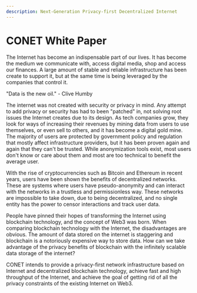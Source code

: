 ```yaml
---
description: Next-Generation Privacy-first Decentralized Internet
---
```


# CONET White Paper

The Internet has become an indispensable part of our lives. It has become the medium we communicate with, access digital media, shop and access our finances. A large amount of stable and reliable infrastructure has been create to support it, but at the same time is being leveraged by the companies that control it.&#x20;

"Data is the new oil." - Clive Humby

The internet was not created with security or privacy in mind. Any attempt to add privacy or security has had to been "patched" in, not solving root issues the Internet creates due to its design. As tech companies grow, they look for ways of increasing their revenues by mining data from users to use themselves, or even sell to others, and it has become a digital gold mine. The majority of users are protected by government policy and regulation that mostly affect infrastructure providers, but it has been proven again and again that they can't be trusted. While anonymization tools exist, most users don't know or care about them and most are too technical to benefit the average user.

With the rise of cryptocurrencies such as Bitcoin and Ethereum in recent years, users have been shown the benefits of decentralized networks. These are systems where users have pseudo-anonymity and can interact with the networks in a trustless and permissionless way. These networks are impossible to take down, due to being decentralized, and no single entity has the power to censor interactions and track user data.&#x20;

People have pinned their hopes of transforming the Internet using blockchain technology, and the concept of Web3 was born. When comparing blockchain technology with the Internet, the disadvantages are obvious. The amount of data stored on the internet is staggering and blockchain is a notoriously expensive way to store data. How can we take advantage of the privacy benefits of blockchain with the infinitely scalable data storage of the internet?

CONET intends to provide a privacy-first network infrastructure based on Internet and decentralized blockchain technology, achieve fast and high throughput of the Internet, and achieve the goal of getting rid of all the privacy constraints of the existing Internet on Web3.
